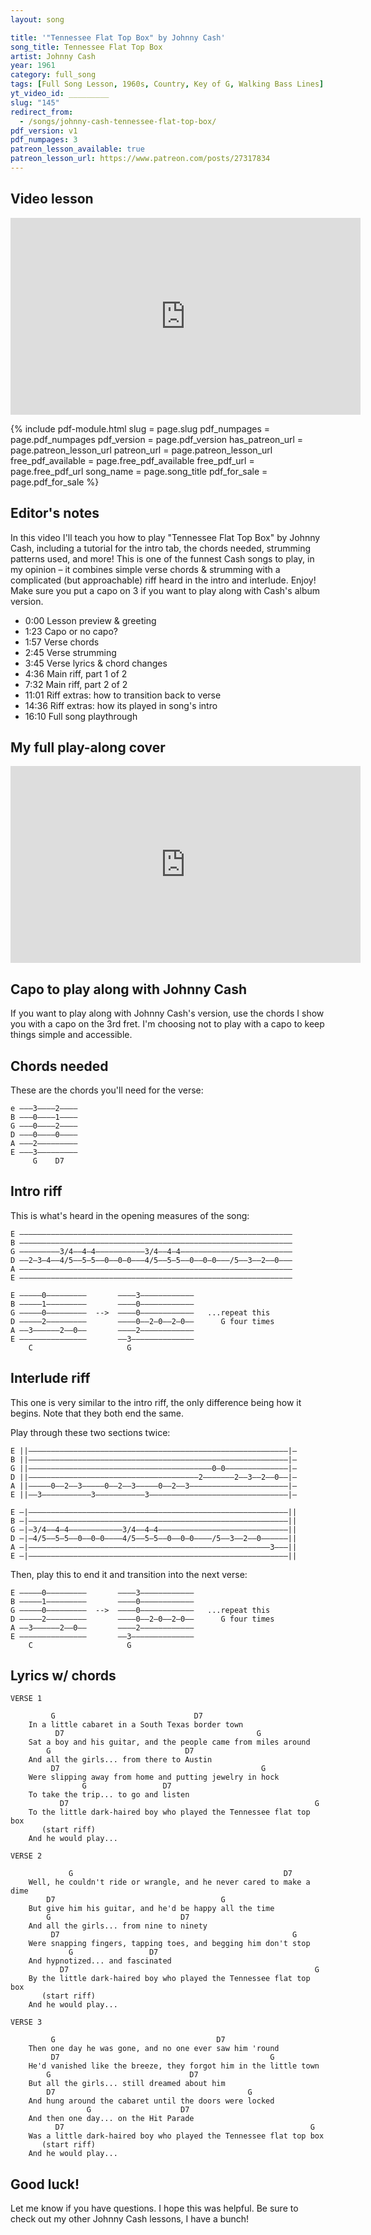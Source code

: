 ```yaml
---
layout: song

title: '"Tennessee Flat Top Box" by Johnny Cash'
song_title: Tennessee Flat Top Box
artist: Johnny Cash
year: 1961
category: full_song
tags: [Full Song Lesson, 1960s, Country, Key of G, Walking Bass Lines]
yt_video_id: _________
slug: "145"
redirect_from:
  - /songs/johnny-cash-tennessee-flat-top-box/
pdf_version: v1
pdf_numpages: 3
patreon_lesson_available: true
patreon_lesson_url: https://www.patreon.com/posts/27317834
---
```


## Video lesson

<iframe width="560" height="315" src="https://www.youtube.com/embed/dP2hYluC8CQ?showinfo=0" frameborder="0" allowfullscreen></iframe>

{% include pdf-module.html slug = page.slug pdf_numpages = page.pdf_numpages pdf_version = page.pdf_version has_patreon_url = page.patreon_lesson_url patreon_url = page.patreon_lesson_url free_pdf_available = page.free_pdf_available free_pdf_url = page.free_pdf_url song_name = page.song_title pdf_for_sale = page.pdf_for_sale %}

## Editor's notes

In this video I'll teach you how to play "Tennessee Flat Top Box" by Johnny Cash, including a tutorial for the intro tab, the chords needed, strumming patterns used, and more! This is one of the funnest Cash songs to play, in my opinion – it combines simple verse chords & strumming with a complicated (but approachable) riff heard in the intro and interlude. Enjoy! Make sure you put a capo on 3 if you want to play along with Cash's album version.

- 0:00 Lesson preview & greeting
- 1:23 Capo or no capo?
- 1:57 Verse chords
- 2:45 Verse strumming
- 3:45 Verse lyrics & chord changes
- 4:36 Main riff, part 1 of 2
- 7:32 Main riff, part 2 of 2
- 11:01 Riff extras: how to transition back to verse
- 14:36 Riff extras: how its played in song's intro
- 16:10 Full song playthrough

## My full play-along cover

<iframe width="560" height="315" src="https://www.youtube.com/embed/-ZCEI-bRg-g?showinfo=0" frameborder="0" allowfullscreen></iframe>

## Capo to play along with Johnny Cash

If you want to play along with Johnny Cash's version, use the chords I show you with a capo on the 3rd fret. I'm choosing not to play with a capo to keep things simple and accessible.

## Chords needed

These are the chords you'll need for the verse:

    e –––3––––2––––
    B –––0––––1––––
    G –––0––––2––––
    D –––0––––0––––
    A –––2–––––––––
    E –––3–––––––––
         G    D7

## Intro riff

This is what's heard in the opening measures of the song:

    E –––––––––––––––––––––––––––––––––––––––––––––––––––––––––––––
    B –––––––––––––––––––––––––––––––––––––––––––––––––––––––––––––
    G –––––––––3/4––4–4–––––––––––3/4––4–4–––––––––––––––––––––––––
    D ––2–3–4––4/5––5–5––0––0–0–––4/5––5–5––0––0–0–––/5––3––2––0–––
    A –––––––––––––––––––––––––––––––––––––––––––––––––––––––––––––
    E –––––––––––––––––––––––––––––––––––––––––––––––––––––––––––––

    E –––––0–––––––––       ––––3––––––––––––
    B –––––1–––––––––       ––––0––––––––––––
    G –––––0–––––––––  -->  ––––0––––––––––––   ...repeat this
    D –––––2–––––––––       ––––0––2–0––2–0––      G four times
    A ––3––––––2––0––       ––––2––––––––––––
    E –––––––––––––––       ––3––––––––––––––
        C                     G

## Interlude riff

This one is very similar to the intro riff, the only difference being how it begins. Note that they both end the same.

Play through these two sections twice:

    E ||––––––––––––––––––––––––––––––––––––––––––––––––––––––––––|–
    B ||––––––––––––––––––––––––––––––––––––––––––––––––––––––––––|–
    G ||–––––––––––––––––––––––––––––––––––––––––0–0––––––––––––––|–
    D ||––––––––––––––––––––––––––––––––––––––2–––––––2––3––2––0––|–
    A ||–––––0––2––3–––––0––2––3–––––0––2––3––––––––––––––––––––––|–
    E ||––3–––––––––––3–––––––––––3–––––––––––––––––––––––––––––––|–

    E –|––––––––––––––––––––––––––––––––––––––––––––––––––––––––––||
    B –|––––––––––––––––––––––––––––––––––––––––––––––––––––––––––||
    G –|–3/4––4–4––––––––––––3/4––4–4–––––––––––––––––––––––––––––||
    D –|–4/5––5–5––0––0–0––––4/5––5–5––0––0–0––––/5––3––2––0––––––||
    A –|––––––––––––––––––––––––––––––––––––––––––––––––––––––3–––||
    E –|––––––––––––––––––––––––––––––––––––––––––––––––––––––––––||

Then, play this to end it and transition into the next verse:

    E –––––0–––––––––       ––––3––––––––––––
    B –––––1–––––––––       ––––0––––––––––––
    G –––––0–––––––––  -->  ––––0––––––––––––   ...repeat this
    D –––––2–––––––––       ––––0––2–0––2–0––      G four times
    A ––3––––––2––0––       ––––2––––––––––––
    E –––––––––––––––       ––3––––––––––––––
        C                     G

## Lyrics w/ chords

    VERSE 1

             G                               D7
        In a little cabaret in a South Texas border town
              D7                                           G
        Sat a boy and his guitar, and the people came from miles around
            G                              D7
        And all the girls... from there to Austin
             D7                                             G
        Were slipping away from home and putting jewelry in hock
                    G                 D7
        To take the trip... to go and listen
               D7                                                       G
        To the little dark-haired boy who played the Tennessee flat top box
           (start riff)
        And he would play...

    VERSE 2

                 G                                               D7
        Well, he couldn't ride or wrangle, and he never cared to make a dime
            D7                                     G
        But give him his guitar, and he'd be happy all the time
            G                             D7
        And all the girls... from nine to ninety
             D7                                                    G
        Were snapping fingers, tapping toes, and begging him don't stop
                 G                 D7
        And hypnotized... and fascinated
               D7                                                       G
        By the little dark-haired boy who played the Tennessee flat top box
           (start riff)
        And he would play...

    VERSE 3

             G                                    D7
        Then one day he was gone, and no one ever saw him 'round
             D7                                               G
        He'd vanished like the breeze, they forgot him in the little town
            G                               D7
        But all the girls... still dreamed about him
            D7                                           G
        And hung around the cabaret until the doors were locked
                     G                    D7
        And then one day... on the Hit Parade
              D7                                                       G
        Was a little dark-haired boy who played the Tennessee flat top box
           (start riff)
        And he would play...

## Good luck!

Let me know if you have questions. I hope this was helpful. Be sure to check out my other Johnny Cash lessons, I have a bunch!
